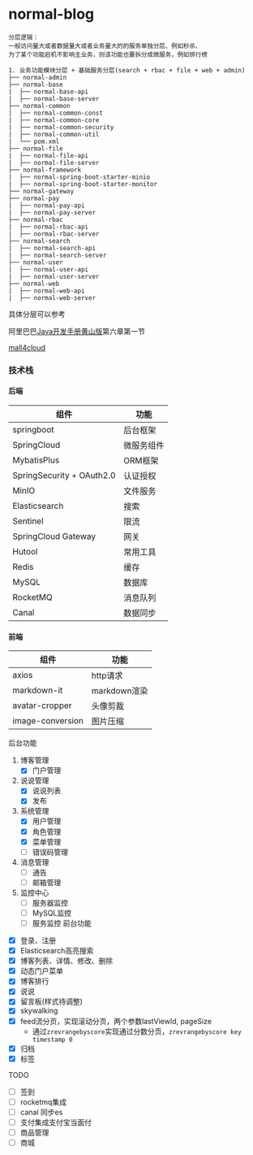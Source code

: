# normal-blog

```text
分层逻辑：
一般访问量大或者数据量大或者业务量大的的服务单独分层、例如秒杀、
为了某个功能宕机不影响主业务，则该功能也要拆分成微服务，例如排行榜

1. 业务功能模块分层 + 基础服务分层(search + rbac + file + web + admin)
├── normal-admin
├── normal-base
|  ├── normal-base-api
|  ├── normal-base-server
├── normal-common
|  ├── normal-common-const
|  ├── normal-common-core
|  ├── normal-common-security
|  ├── normal-common-util
|  └── pom.xml
├── normal-file
|  ├── normal-file-api
|  ├── normal-file-server
├── normal-framework
|  ├── normal-spring-boot-starter-minio
|  ├── normal-spring-boot-starter-monitor
├── normal-gateway
├── normal-pay
|  ├── normal-pay-api
|  ├── normal-pay-server
├── normal-rbac
|  ├── normal-rbac-api
|  ├── normal-rbac-server
├── normal-search
|  ├── normal-search-api
|  ├── normal-search-server
├── normal-user
|  ├── normal-user-api
|  ├── normal-user-server
├── normal-web
|  ├── normal-web-api
|  ├── normal-web-server
```
具体分层可以参考

阿里巴巴[Java开发手册黄山版](https://github.com/alibaba/p3c/blob/master/Java%E5%BC%80%E5%8F%91%E6%89%8B%E5%86%8C(%E9%BB%84%E5%B1%B1%E7%89%88).pdf)第六章第一节

[mall4cloud](https://gitee.com/gz-yami/mall4cloud/blob/master/doc/%E4%BB%A3%E7%A0%81%E7%9B%AE%E5%BD%95%E7%BB%93%E6%9E%84/mall4cloud%E7%9B%AE%E5%BD%95%E7%BB%93%E6%9E%84.md)

### 技术栈

#### 后端

| 组件                        | 功能 |
|---------------------------|----|
| springboot                | 后台框架 |
| SpringCloud               | 微服务组件 |
| MybatisPlus               | ORM框架 |
| SpringSecurity + OAuth2.0 | 认证授权 |
| MinIO                     | 文件服务 |
| Elasticsearch             | 搜索 |
| Sentinel                  | 限流 |
| SpringCloud Gateway       | 网关 |
| Hutool                    | 常用工具 |
| Redis                     | 缓存 |
| MySQL                     | 数据库 |
| RocketMQ                  | 消息队列 |
| Canal                     | 数据同步 |

#### 前端

| 组件               | 功能         |
|------------------|------------|
| axios            | http请求     |
| markdown-it      | markdown渲染 |
| avatar-cropper   | 头像剪裁       |
| image-conversion | 图片压缩       |

后台功能
1. 博客管理
    - [x] 门户管理
2. 说说管理
   - [x] 说说列表
   - [x] 发布
2. 系统管理
    - [x] 用户管理
    - [x] 角色管理
    - [x] 菜单管理
    - [ ] 错误码管理
4. 消息管理
   - [ ] 通告
   - [ ] 邮箱管理
5. 监控中心
   - [ ] 服务器监控
   - [ ] MySQL监控
   - [ ] 服务监控
前台功能
- [x] 登录、注册
- [x] Elasticsearch高亮搜索
- [x] 博客列表、详情、修改、删除
- [x] 动态门户菜单
- [x] 博客排行
- [x] 说说
- [x] 留言板(样式待调整)
- [x] skywalking
- [x] feed流分页，实现滚动分页，两个参数lastViewId, pageSize
    - 通过`zrevrangebyscore`实现通过分数分页，`zrevrangebyscore key timestamp 0 `
- [x] 归档
- [x] 标签

TODO
- [ ] 签到
- [ ] rocketmq集成
- [ ] canal 同步es
- [ ] 支付集成支付宝当面付
- [ ] 商品管理
- [ ] 商城
